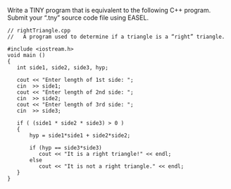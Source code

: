 Write a TINY program that is equivalent to the following C++ program.  Submit your “.tny” source code file using EASEL.
 
```
// rightTriangle.cpp
//   A program used to determine if a triangle is a “right” triangle.
 
#include <iostream.h>
void main ()
{
   int side1, side2, side3, hyp;
 
   cout << "Enter length of 1st side: ";
   cin  >> side1;
   cout << "Enter length of 2nd side: ";
   cin  >> side2;
   cout << "Enter length of 3rd side: ";
   cin  >> side3;
 
   if ( (side1 * side2 * side3) > 0 )
   {
       hyp = side1*side1 + side2*side2;
 
       if (hyp == side3*side3)
          cout << "It is a right triangle!" << endl;
       else
          cout << "It is not a right triangle." << endl;
   }
}
```
 
